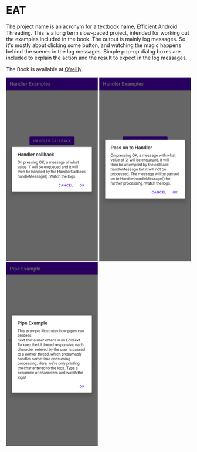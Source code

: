 # EAT
The project name is an acronym for a textbook name, Efficient Android Threading.
This is a long term slow-paced project, intended for working out the examples 
included in the book. The output is mainly log messages. So it's mostly about
clicking some button, and watching the magic happens behind the scenes in the log
messages. Simple pop-up dialog boxes are included to explain the action and the
result to expect in the log messages.

The Book is available at [O'reilly](https://learning.oreilly.com/library/view/efficient-android-threading/9781449364120/).

<img src="screenshots/handlercallback1.png" width="250" height="500"> <img src="screenshots/handlercallback2.png" width="250" height="500"> <img src="screenshots/pipe.png" width="250" height="500">
